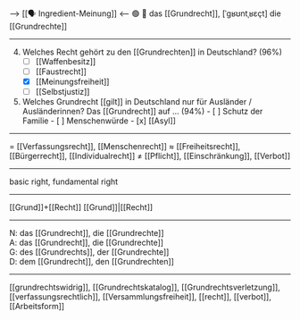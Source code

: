 --> [[🗣️ Ingredient-Meinung]] <--
🟢 📜 das [[Grundrecht]], [ˈɡʁʊntˌʁɛçt]
die [[Grundrechte]]

---
4. Welches Recht gehört zu den [[Grundrechten]] in Deutschland? (96%)
	- [ ] [[Waffenbesitz]]
	- [ ] [[Faustrecht]]
	- [x] [[Meinungsfreiheit]]
	- [ ] [[Selbstjustiz]]

303. Welches Grundrecht [[gilt]] in Deutschland nur für Ausländer / Ausländerinnen? Das [[Grundrecht]] auf … (94%)
	- [ ] Schutz der Familie
	- [ ] Menschenwürde
	- [x] [[Asyl]]

---
= [[Verfassungsrecht]], [[Menschenrecht]]
≈ [[Freiheitsrecht]], [[Bürgerrecht]], [[Individualrecht]]
≠ [[Pflicht]], [[Einschränkung]], [[Verbot]]

---
basic right, fundamental right

---
[[Grund]]+[[Recht]]
[[Grund]]|[[Recht]]

---
N: das [[Grundrecht]], die [[Grundrechte]]  
A: das [[Grundrecht]], die [[Grundrechte]]  
G: des [[Grundrechts]], der [[Grundrechte]]  
D: dem [[Grundrecht]], den [[Grundrechten]]  

---
[[grundrechtswidrig]], [[Grundrechtskatalog]], [[Grundrechtsverletzung]], [[verfassungsrechtlich]], [[Versammlungsfreiheit]], [[recht]], [[verbot]], [[Arbeitsform]]